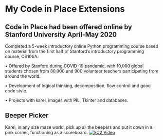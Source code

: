 # My Code in Place Extensions
## Code in Place had been offered online by Stanford University April-May 2020

Completed a 5-week introductory online Python programming course based on material from the first half of Stanford’s introductory programming course, CS106A.

• Offered by Stanford during COVID-19 pandemic, with 10,000 global students chosen from 80,000 and 900 volunteer teachers participating from around the world.

• Development of logical thinking, decomposition, flow control and good code style.

• Projects with karel, images with PIL, Tkinter and databases.

## Beeper Picker

Karel, in any size maze world, pick up all the beepers and put it down in a pink corner, functioning as a scoreboard.
[![SC2 Video](https://img.youtube.com/vi/--b-9HrKK6w/0.jpg)](http://www.youtube.com/watch?v=--b-9HrKK6w)
